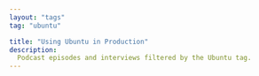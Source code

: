 ```yaml
---
layout: "tags"
tag: "ubuntu"

title: "Using Ubuntu in Production"
description:
  Podcast episodes and interviews filtered by the Ubuntu tag.
---
```


